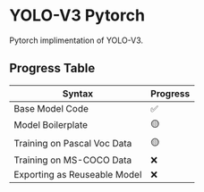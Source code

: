 # YOLO-V3 Pytorch

Pytorch implimentation of YOLO-V3.

## Progress Table
<!-- * ✅ - Completed
* 🟡 - In Progress
* ❌ - Incomplete -->

| Syntax      | Progress |
| ----------- | ----------- |
| Base Model Code              | ✅ |
| Model Boilerplate            | 🟡 |
| Training on Pascal Voc Data  | 🟡 |
| Training on MS-COCO Data     | ❌ |
| Exporting as Reuseable Model | ❌ |